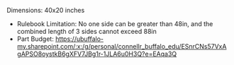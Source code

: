 Dimensions: 40x20 inches
  - Rulebook Limitation: No one side can be greater than 48in, and the combined length of 3 sides cannot exceed 88in
  - Part Budget: https://ubuffalo-my.sharepoint.com/:x:/g/personal/connellr_buffalo_edu/ESnrCNs57VxAgAPSO8oystkB6gXFV7JBg1r-1JLA6u0H3Q?e=EAqa3Q
